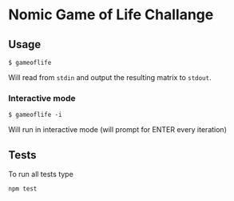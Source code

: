 # Nomic Game of Life Challange

## Usage

```shell
$ gameoflife
```

Will read from `stdin` and output the resulting matrix to `stdout`.

### Interactive mode

```shell
$ gameoflife -i
```

Will run in interactive mode (will prompt for ENTER every iteration)

## Tests

To run all tests type

```shell
npm test
```
